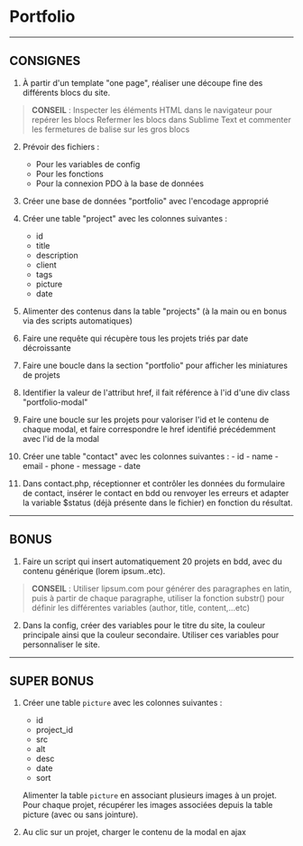 Portfolio
=============

----------
CONSIGNES
-------

 1. À partir d'un template "one page", réaliser une découpe fine des différents blocs du site.
> **CONSEIL** : Inspecter les éléments HTML dans le navigateur pour repérer les blocs
> Refermer les blocs dans Sublime Text et commenter les fermetures de balise sur les gros blocs

 2. Prévoir des fichiers :
	- Pour les variables de config
	- Pour les fonctions
	- Pour la connexion PDO à la base de données

 3. Créer une base de données "portfolio" avec l'encodage approprié

 4. Créer une table "project" avec les colonnes suivantes :
	- id
	- title
	- description
	- client
	- tags
	- picture
	- date

 5. Alimenter des contenus dans la table "projects" (à la main ou en bonus via des scripts automatiques)

 6. Faire une requête qui récupère tous les projets triés par date décroissante

 7. Faire une boucle dans la section "portfolio" pour afficher les miniatures de projets

 8. Identifier la valeur de l'attribut href, il fait référence à l'id d'une div class "portfolio-modal"

 9. Faire une boucle sur les projets pour valoriser l'id et le contenu de chaque modal, et faire correspondre le href identifié précédemment avec l'id de la modal

 10. Créer une table "contact" avec les colonnes suivantes :
	- id
	- name
	- email
	- phone
	- message
	- date

 11. Dans contact.php, réceptionner et contrôler les données du formulaire de contact, insérer le contact en bdd ou renvoyer les erreurs et adapter la variable $status (déjà présente dans le fichier) en fonction du résultat.

----------
BONUS
-------

1. Faire un script qui insert automatiquement 20 projets en bdd, avec du contenu générique (lorem ipsum..etc).
> **CONSEIL** : Utiliser lipsum.com pour générer des paragraphes en latin, puis à partir de chaque paragraphe, utiliser la fonction substr() pour définir les différentes variables (author, title, content,...etc)

2. Dans la config, créer des variables pour le titre du site, la couleur principale ainsi que la couleur secondaire.
Utiliser ces variables pour personnaliser le site.

----------
SUPER BONUS
-------

1. Créer une table ``picture`` avec les colonnes suivantes :
	- id
	- project_id
	- src
	- alt
	- desc
	- date
	- sort

	Alimenter la table ``picture`` en associant plusieurs images à un projet.
	Pour chaque projet, récupérer les images associées depuis la table picture (avec ou sans jointure).

2. Au clic sur un projet, charger le contenu de la modal en ajax